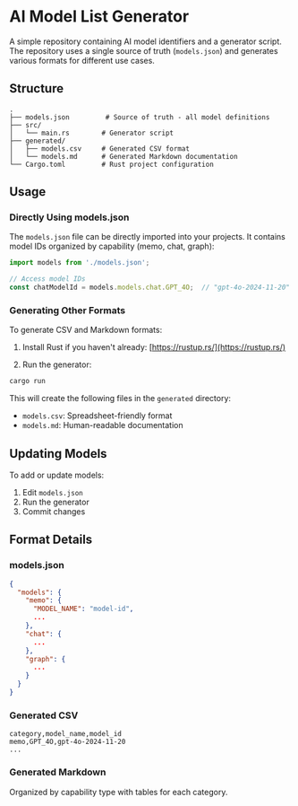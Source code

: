 # AI Model List Generator

A simple repository containing AI model identifiers and a generator script. The repository uses a single source of truth (`models.json`) and generates various formats for different use cases.

## Structure

```
.
├── models.json         # Source of truth - all model definitions
├── src/
│   └── main.rs        # Generator script
├── generated/
│   ├── models.csv     # Generated CSV format
│   └── models.md      # Generated Markdown documentation
└── Cargo.toml         # Rust project configuration
```

## Usage

### Directly Using models.json

The `models.json` file can be directly imported into your projects. It contains model IDs organized by capability (memo, chat, graph):

```javascript
import models from './models.json';

// Access model IDs
const chatModelId = models.models.chat.GPT_4O;  // "gpt-4o-2024-11-20"
```

### Generating Other Formats

To generate CSV and Markdown formats:

1. Install Rust if you haven't already: [https://rustup.rs/](https://rustup.rs/)

2. Run the generator:
```bash
cargo run
```

This will create the following files in the `generated` directory:
- `models.csv`: Spreadsheet-friendly format
- `models.md`: Human-readable documentation

## Updating Models

To add or update models:

1. Edit `models.json`
2. Run the generator
3. Commit changes

## Format Details

### models.json
```json
{
  "models": {
    "memo": {
      "MODEL_NAME": "model-id",
      ...
    },
    "chat": {
      ...
    },
    "graph": {
      ...
    }
  }
}
```

### Generated CSV
```csv
category,model_name,model_id
memo,GPT_4O,gpt-4o-2024-11-20
...
```

### Generated Markdown
Organized by capability type with tables for each category.